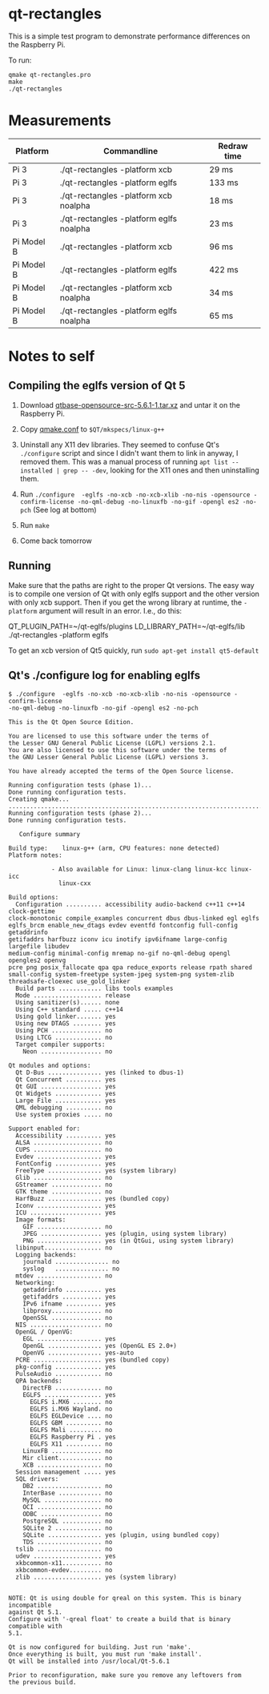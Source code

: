 # qt-rectangles

This is a simple test program to demonstrate performance differences on the
Raspberry Pi.

To run:

    qmake qt-rectangles.pro
    make
    ./qt-rectangles

# Measurements

| Platform   | Commandline                             | Redraw time |
|------------|-----------------------------------------|-------------|
| Pi 3       | ./qt-rectangles -platform xcb           | 29 ms       |
| Pi 3       | ./qt-rectangles -platform eglfs         | 133 ms      |
| Pi 3       | ./qt-rectangles -platform xcb noalpha   | 18 ms       |
| Pi 3       | ./qt-rectangles -platform eglfs noalpha | 23 ms       |
| Pi Model B | ./qt-rectangles -platform xcb           | 96 ms       |
| Pi Model B | ./qt-rectangles -platform eglfs         | 422 ms      |
| Pi Model B | ./qt-rectangles -platform xcb noalpha   | 34 ms       |
| Pi Model B | ./qt-rectangles -platform eglfs noalpha | 65 ms       |

# Notes to self

## Compiling the eglfs version of Qt 5

1. Download [qtbase-opensource-src-5.6.1-1.tar.xz](http://download.qt.io/official_releases/qt/5.6/5.6.1-1/submodules/qtbase-opensource-src-5.6.1-1.tar.xz) and
untar it on the Raspberry Pi.

2. Copy [qmake.conf](assets/qmake.conf) to `$QT/mkspecs/linux-g++`

3. Uninstall any X11 dev libraries. They seemed to confuse Qt's `./configure`
   script and since I didn't want them to link in anyway, I removed them. This
   was a manual process of running `apt list --installed | grep -- -dev`,
   looking for the X11 ones and then uninstalling them.

4. Run `./configure  -eglfs -no-xcb -no-xcb-xlib -no-nis -opensource -confirm-license -no-qml-debug -no-linuxfb -no-gif -opengl es2 -no-pch`
   (See log at bottom)

5. Run `make`

6. Come back tomorrow

## Running

Make sure that the paths are right to the proper Qt versions. The easy way is to
compile one version of Qt with only eglfs support and the other version with
only xcb support. Then if you get the wrong library at runtime, the `-platform`
argument will result in an error. I.e., do this:

  QT_PLUGIN_PATH=~/qt-eglfs/plugins LD_LIBRARY_PATH=~/qt-eglfs/lib ./qt-rectangles -platform eglfs

To get an xcb version of Qt5 quickly, run `sudo apt-get install qt5-default`

## Qt's ./configure log for enabling eglfs

```
$ ./configure  -eglfs -no-xcb -no-xcb-xlib -no-nis -opensource -confirm-license
-no-qml-debug -no-linuxfb -no-gif -opengl es2 -no-pch

This is the Qt Open Source Edition.

You are licensed to use this software under the terms of
the Lesser GNU General Public License (LGPL) versions 2.1.
You are also licensed to use this software under the terms of
the GNU Lesser General Public License (LGPL) versions 3.

You have already accepted the terms of the Open Source license.

Running configuration tests (phase 1)...
Done running configuration tests.
Creating qmake...
.............................................................................Done.
Running configuration tests (phase 2)...
Done running configuration tests.

   Configure summary

Build type:    linux-g++ (arm, CPU features: none detected)
Platform notes:

            - Also available for Linux: linux-clang linux-kcc linux-icc
              linux-cxx

Build options:
  Configuration .......... accessibility audio-backend c++11 c++14 clock-gettime
clock-monotonic compile_examples concurrent dbus dbus-linked egl eglfs
eglfs_brcm enable_new_dtags evdev eventfd fontconfig full-config getaddrinfo
getifaddrs harfbuzz iconv icu inotify ipv6ifname large-config largefile libudev
medium-config minimal-config mremap no-gif no-qml-debug opengl opengles2 openvg
pcre png posix_fallocate qpa qpa reduce_exports release rpath shared
small-config system-freetype system-jpeg system-png system-zlib
threadsafe-cloexec use_gold_linker
  Build parts ............ libs tools examples
  Mode ................... release
  Using sanitizer(s)...... none
  Using C++ standard ..... c++14
  Using gold linker....... yes
  Using new DTAGS ........ yes
  Using PCH .............. no
  Using LTCG ............. no
  Target compiler supports:
    Neon ................. no

Qt modules and options:
  Qt D-Bus ............... yes (linked to dbus-1)
  Qt Concurrent .......... yes
  Qt GUI ................. yes
  Qt Widgets ............. yes
  Large File ............. yes
  QML debugging .......... no
  Use system proxies ..... no

Support enabled for:
  Accessibility .......... yes
  ALSA ................... no
  CUPS ................... no
  Evdev .................. yes
  FontConfig ............. yes
  FreeType ............... yes (system library)
  Glib ................... no
  GStreamer .............. no
  GTK theme .............. no
  HarfBuzz ............... yes (bundled copy)
  Iconv .................. yes
  ICU .................... yes
  Image formats:
    GIF .................. no
    JPEG ................. yes (plugin, using system library)
    PNG .................. yes (in QtGui, using system library)
  libinput................ no
  Logging backends:
    journald ............... no
    syslog   ............... no
  mtdev .................. no
  Networking:
    getaddrinfo .......... yes
    getifaddrs ........... yes
    IPv6 ifname .......... yes
    libproxy.............. no
    OpenSSL .............. no
  NIS .................... no
  OpenGL / OpenVG:
    EGL .................. yes
    OpenGL ............... yes (OpenGL ES 2.0+)
    OpenVG ............... yes-auto
  PCRE ................... yes (bundled copy)
  pkg-config ............. yes
  PulseAudio ............. no
  QPA backends:
    DirectFB ............. no
    EGLFS ................ yes
      EGLFS i.MX6 ........ no
      EGLFS i.MX6 Wayland. no
      EGLFS EGLDevice .... no
      EGLFS GBM .......... no
      EGLFS Mali ......... no
      EGLFS Raspberry Pi . yes
      EGLFS X11 .......... no
    LinuxFB .............. no
    Mir client............ no
    XCB .................. no
  Session management ..... yes
  SQL drivers:
    DB2 .................. no
    InterBase ............ no
    MySQL ................ no
    OCI .................. no
    ODBC ................. no
    PostgreSQL ........... no
    SQLite 2 ............. no
    SQLite ............... yes (plugin, using bundled copy)
    TDS .................. no
  tslib .................. no
  udev ................... yes
  xkbcommon-x11........... no
  xkbcommon-evdev......... no
  zlib ................... yes (system library)


NOTE: Qt is using double for qreal on this system. This is binary incompatible
against Qt 5.1.
Configure with '-qreal float' to create a build that is binary compatible with
5.1.

Qt is now configured for building. Just run 'make'.
Once everything is built, you must run 'make install'.
Qt will be installed into /usr/local/Qt-5.6.1

Prior to reconfiguration, make sure you remove any leftovers from
the previous build.
```
